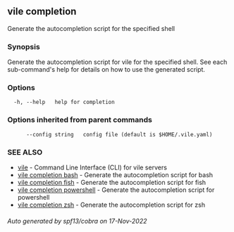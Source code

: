 ## vile completion

Generate the autocompletion script for the specified shell

### Synopsis

Generate the autocompletion script for vile for the specified shell.
See each sub-command's help for details on how to use the generated script.


### Options

```
  -h, --help   help for completion
```

### Options inherited from parent commands

```
      --config string   config file (default is $HOME/.vile.yaml)
```

### SEE ALSO

* [vile](vile.md)	 - Command Line Interface (CLI) for vile servers
* [vile completion bash](vile_completion_bash.md)	 - Generate the autocompletion script for bash
* [vile completion fish](vile_completion_fish.md)	 - Generate the autocompletion script for fish
* [vile completion powershell](vile_completion_powershell.md)	 - Generate the autocompletion script for powershell
* [vile completion zsh](vile_completion_zsh.md)	 - Generate the autocompletion script for zsh

###### Auto generated by spf13/cobra on 17-Nov-2022

